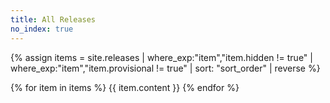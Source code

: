 ```yaml
---
title: All Releases
no_index: true
---
```


{% assign items = site.releases | where_exp:"item","item.hidden != true" | where_exp:"item","item.provisional != true" | sort: "sort_order" | reverse %}

{% for item in items %}
{{ item.content }}
{% endfor %}
